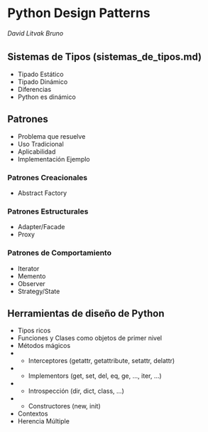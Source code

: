 # Python Design Patterns
###### David Litvak Bruno

## Sistemas de Tipos (sistemas_de_tipos.md)
* Tipado Estático
* Tipado Dinámico
* Diferencias
* Python es dinámico

## Patrones
* Problema que resuelve
* Uso Tradicional
* Aplicabilidad
* Implementación Ejemplo

### Patrones Creacionales
* Abstract Factory

### Patrones Estructurales
* Adapter/Facade
* Proxy

### Patrones de Comportamiento
* Iterator
* Memento
* Observer
* Strategy/State

## Herramientas de diseño de Python
* Tipos ricos
* Funciones y Clases como objetos de primer nivel
* Métodos mágicos
* * Interceptores (getattr, getattribute, setattr, delattr)
* * Implementors (get, set, del, eq, ge, ..., iter, ...)
* * Introspección (dir, dict, class, ...)
* * Constructores (new, init)
* Contextos
* Herencia Múltiple

